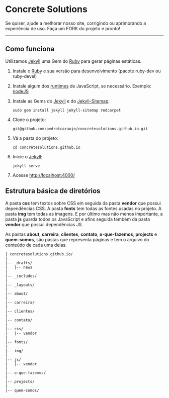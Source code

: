 Concrete Solutions
==========
Se quiser, ajude a melhorar nosso site, corrigindo ou aprimorando a experiência de uso. Faça um FORK do projeto e pronto!

----------

Como funciona
----------
Utilizamos [Jekyll](http://jekyllrb.com) uma Gem do [Ruby](http://www.ruby-lang.org/) para gerar páginas estáticas.

1. Instale o [Ruby](http://www.ruby-lang.org/pt/downloads/) e sua versão para desenvolvimento (pacote ruby-dev ou ruby-devel)

2. Instale algum dos [runtimes](https://github.com/sstephenson/execjs#execjs) de JavaScript, se necessário. Exemplo: [nodeJS](http://nodejs.org/download/)

3. Instale as Gems do [Jekyll](http://jekyllrb.com/) e do [Jekyll-Sitemap](https://github.com/jekyll/jekyll-sitemap):
    ```
    sudo gem install jekyll jekyll-sitemap redcarpet
    ```

4. Clone o projeto:
    ```
    git@github.com:pedrotcaraujo/concretesolutions.github.io.git
    ```

5. Vá a pasta do projeto:
    ```
    cd concretesolutions.github.io
    ```

6. Inicie o [Jekyll](http://jekyllrb.com/):
    ```
    jekyll serve
    ```

7. Acesse [http://localhost:4000/](http://localhost:4000/)


Estrutura básica de diretórios
----------
A pasta **css** tem textos sobre CSS em seguida da pasta **vendor** que possui dependências CSS. A pasta **fonts** tem todas as fontes usadas no projeto. A pasta **img** tem todas as imagens. E por último mas não menos importante, a pasta **js** guarda todos os JavaScript e afins seguida também da pasta **vendor** que possui dependências JS.

As pastas **about**, **carreira**, **clientes**, **contato**, **o-que-fazemos**, **projects** e **quem-somos**, são pastas que representa páginas e tem o arquivo do conteúdo de cada uma delas.


```
| concretesolutions.github.io/
|
|-- _drafts/
|   |-- news
|
|-- _includes/
|
|-- _layouts/
|
|-- about/
|
|-- carreira/
|
|-- clientes/
|
|-- contato/
|
|-- css/
|   |-- vendor
|
|-- fonts/
|
|-- img/
|
|-- js/
|   |-- vendor
|
|-- o-que-fazemos/
|
|-- projects/
|
|-- quem-somos/
```


